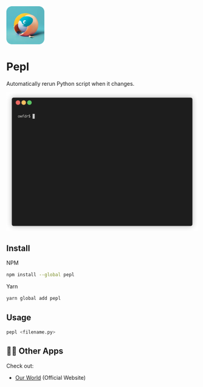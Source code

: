 <img src="./asset/pepl.png" alt="logo" width="100">

# Pepl

Automatically rerun Python script when it changes.

![demo gif](asset/demo.gif)

## Install

NPM

```bash
npm install --global pepl
```

Yarn

```bash
yarn global add pepl
```

## Usage

```bash
pepl <filename.py>
```

## 🧑‍💻 Other Apps

Check out:

- [Our World](https://ourworld.center/apps) (Official Website)
